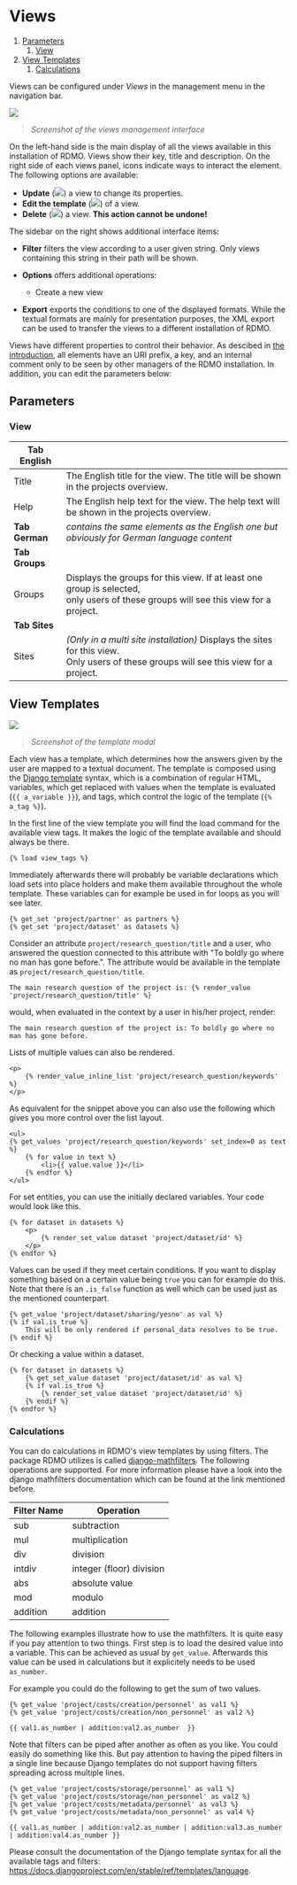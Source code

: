 # Views

<!--- mdtoc: toc begin -->

1.	[Parameters](#parameters)
	1.	[View](#view)
2.	[View Templates](#view-templates)
	1.	[Calculations](#calculations)<!--- mdtoc: toc end -->

Views can be configured under *Views* in the management menu in the navigation bar.

![](../_static/img/screens/views.png)

> *Screenshot of the views management interface*

On the left-hand side is the main display of all the views available in this installation of RDMO. Views show their key, title and description. On the right side of each views panel, icons indicate ways to interact the element. The following options are available:

-	**Update** (![](../_static/img/icons/update.png)) a view to change its properties.
-	**Edit the template** (![](../_static/img/icons/template.png)) of a view.
-	**Delete** (![](../_static/img/icons/delete.png)) a view. **This action cannot be undone!**

The sidebar on the right shows additional interface items:

-	**Filter** filters the view according to a user given string. Only views containing this string in their path will be shown.
-	**Options** offers additional operations:

	-	Create a new view

-	**Export** exports the conditions to one of the displayed formats. While the textual formats are mainly for presentation purposes, the XML export can be used to transfer the views to a different installation of RDMO.

Views have different properties to control their behavior. As descibed in [the introduction](index.html), all elements have an URI prefix, a key, and an internal comment only to be seen by other managers of the RDMO installation. In addition, you can edit the parameters below:

## Parameters

### View

|**Tab English**|      | 
|---            |---   | 
|Title          |The English title for the view. The title will be shown in the projects overview.        | 
|Help           |The English help text for the view. The help text will be shown in the projects overview.| 
|**Tab German** |*contains the same elements as the English one but obviously for German language content*| 
|**Tab Groups** |      |
|Groups         |Displays the groups for this view. If at least one group is selected,<br /> only users of these groups will see this view for a project.  | 
|**Tab Sites**  |      |
|Sites          |*(Only in a multi site installation)* Displays the sites for this view.<br /> Only users of these groups will see this view for a project.|

## View Templates

![](../_static/img/screens/template.png)

> *Screenshot of the template modal*

Each view has a template, which determines how the answers given by the user are mapped to a textual document. The template is composed using the [Django template](https://docs.djangoproject.com/en/stable/ref/templates/language/) syntax, which is a combination of regular HTML, variables, which get replaced with values when the template is evaluated (`{{ a_variable }}`), and tags, which control the logic of the template (`{% a_tag %}`).

In the first line of the view template you will find the load command for the available view tags. It makes the logic of the template available and should always be there.

```django
{% load view_tags %}
```

Immediately afterwards there will probably be variable declarations which load sets into place holders and make them available throughout the whole template. These variables can for example be used in for loops as you will see later.

```django
{% get_set 'project/partner' as partners %}
{% get_set 'project/dataset' as datasets %}
```

Consider an attribute `project/research_question/title` and a user, who answered the question connected to this attribute with "To boldly go where no man has gone before.". The attribute would be available in the template as `project/research_question/title`.

```django
The main research question of the project is: {% render_value 'project/research_question/title' %}
```

would, when evaluated in the context by a user in his/her project, render:

```django
The main research question of the project is: To boldly go where no man has gone before.
```

Lists of multiple values can also be rendered.

```django
<p>
    {% render_value_inline_list 'project/research_question/keywords' %}
</p>
```

As equivalent for the snippet above you can also use the following which gives you more control over the list layout.

```django
<ul>
{% get_values 'project/research_question/keywords' set_index=0 as text %}
    {% for value in text %}
        <li>{{ value.value }}</li>
    {% endfor %}
</ul>
```

For set entities, you can use the initially declared variables. Your code would look like this.

```django
{% for dataset in datasets %}
    <p>
        {% render_set_value dataset 'project/dataset/id' %}
    </p>
{% endfor %}
```

Values can be used if they meet certain conditions. If you want to display something based on a certain value being `true` you can for example do this. Note that there is an `.is_false` function as well which can be used just as the mentioned counterpart.

```django
{% get_value 'project/dataset/sharing/yesno' as val %}
{% if val.is_true %}
    This will be only rendered if personal_data resolves to be true.
{% endif %}
```

Or checking a value within a dataset.

```django
{% for dataset in datasets %}
    {% get_set_value dataset 'project/dataset/id' as val %}
    {% if val.is_true %}
        {% render_set_value dataset 'project/dataset/id' %}
    {% endif %}
{% endfor %}
```

### Calculations

You can do calculations in RDMO's view templates by using filters. The package RDMO utilizes is called [django-mathfilters](https://pypi.org/project/django-mathfilters). The following operations are supported. For more information please have a look into the django mathfilters documentation which can be found at the link mentioned before.

| Filter Name | Operation                |
|-------------|--------------------------|
| sub         | subtraction              |
| mul         | multiplication           |
| div         | division                 |
| intdiv      | integer (floor) division |
| abs         | absolute value           |
| mod         | modulo                   |
| addition    | addition                 |

The following examples illustrate how to use the mathfilters. It is quite easy if you pay attention to two things. First step is to load the desired value into a variable. This can be achieved as usual by `get_value`. Afterwards this value can be used in calculations but it explicitely needs to be used `as_number`.

For example you could do the following to get the sum of two values.

```django
{% get_value 'project/costs/creation/personnel' as val1 %}
{% get_value 'project/costs/creation/non_personnel' as val2 %}

{{ val1.as_number | addition:val2.as_number  }}
```

Note that filters can be piped after another as often as you like. You could easily do something like this. But pay attention to having the piped filters in a single line because Django templates do not support having filters spreading across multiple lines.

```django
{% get_value 'project/costs/storage/personnel' as val1 %}
{% get_value 'project/costs/storage/non_personnel' as val2 %}
{% get_value 'project/costs/metadata/personnel' as val3 %}
{% get_value 'project/costs/metadata/non_personnel' as val4 %}

{{ val1.as_number | addition:val2.as_number | addition:val3.as_number | addition:val4.as_number }}
```

Please consult the documentation of the Django template syntax for all the available tags and filters: https://docs.djangoproject.com/en/stable/ref/templates/language.
